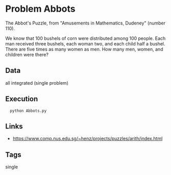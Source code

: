 # Problem Abbots

The Abbot's Puzzle, from "Amusements in Mathematics, Dudeney" (number 110).

We know that 100 bushels of corn were distributed among 100 people.
Each man received three bushels, each woman two, and each child half a bushel.
There are five times as many women as men.
How many men, women, and children were there?

## Data
  all integrated (single problem)

## Execution
```
  python Abbots.py
```

## Links
 - https://www.comp.nus.edu.sg/~henz/projects/puzzles/arith/index.html

## Tags
  single
